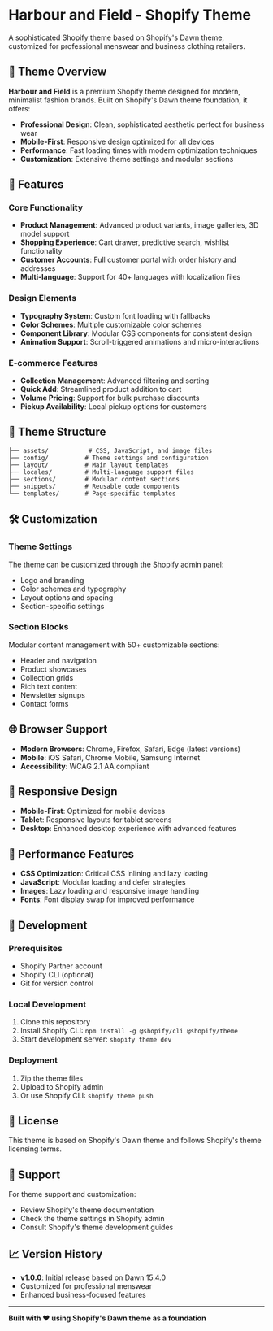 # Harbour and Field - Shopify Theme

A sophisticated Shopify theme based on Shopify's Dawn theme, customized for professional menswear and business clothing retailers.

## 🎯 Theme Overview

**Harbour and Field** is a premium Shopify theme designed for modern, minimalist fashion brands. Built on Shopify's Dawn theme foundation, it offers:

- **Professional Design**: Clean, sophisticated aesthetic perfect for business wear
- **Mobile-First**: Responsive design optimized for all devices
- **Performance**: Fast loading times with modern optimization techniques
- **Customization**: Extensive theme settings and modular sections

## 🚀 Features

### Core Functionality
- **Product Management**: Advanced product variants, image galleries, 3D model support
- **Shopping Experience**: Cart drawer, predictive search, wishlist functionality
- **Customer Accounts**: Full customer portal with order history and addresses
- **Multi-language**: Support for 40+ languages with localization files

### Design Elements
- **Typography System**: Custom font loading with fallbacks
- **Color Schemes**: Multiple customizable color schemes
- **Component Library**: Modular CSS components for consistent design
- **Animation Support**: Scroll-triggered animations and micro-interactions

### E-commerce Features
- **Collection Management**: Advanced filtering and sorting
- **Quick Add**: Streamlined product addition to cart
- **Volume Pricing**: Support for bulk purchase discounts
- **Pickup Availability**: Local pickup options for customers

## 📁 Theme Structure

```
├── assets/           # CSS, JavaScript, and image files
├── config/          # Theme settings and configuration
├── layout/          # Main layout templates
├── locales/         # Multi-language support files
├── sections/        # Modular content sections
├── snippets/        # Reusable code components
└── templates/       # Page-specific templates
```

## 🛠️ Customization

### Theme Settings
The theme can be customized through the Shopify admin panel:
- Logo and branding
- Color schemes and typography
- Layout options and spacing
- Section-specific settings

### Section Blocks
Modular content management with 50+ customizable sections:
- Header and navigation
- Product showcases
- Collection grids
- Rich text content
- Newsletter signups
- Contact forms

## 🌐 Browser Support

- **Modern Browsers**: Chrome, Firefox, Safari, Edge (latest versions)
- **Mobile**: iOS Safari, Chrome Mobile, Samsung Internet
- **Accessibility**: WCAG 2.1 AA compliant

## 📱 Responsive Design

- **Mobile-First**: Optimized for mobile devices
- **Tablet**: Responsive layouts for tablet screens
- **Desktop**: Enhanced desktop experience with advanced features

## 🚀 Performance Features

- **CSS Optimization**: Critical CSS inlining and lazy loading
- **JavaScript**: Modular loading and defer strategies
- **Images**: Lazy loading and responsive image handling
- **Fonts**: Font display swap for improved performance

## 🔧 Development

### Prerequisites
- Shopify Partner account
- Shopify CLI (optional)
- Git for version control

### Local Development
1. Clone this repository
2. Install Shopify CLI: `npm install -g @shopify/cli @shopify/theme`
3. Start development server: `shopify theme dev`

### Deployment
1. Zip the theme files
2. Upload to Shopify admin
3. Or use Shopify CLI: `shopify theme push`

## 📄 License

This theme is based on Shopify's Dawn theme and follows Shopify's theme licensing terms.

## 🤝 Support

For theme support and customization:
- Review Shopify's theme documentation
- Check the theme settings in Shopify admin
- Consult Shopify's theme development guides

## 📈 Version History

- **v1.0.0**: Initial release based on Dawn 15.4.0
- Customized for professional menswear
- Enhanced business-focused features

---

**Built with ❤️ using Shopify's Dawn theme as a foundation**
